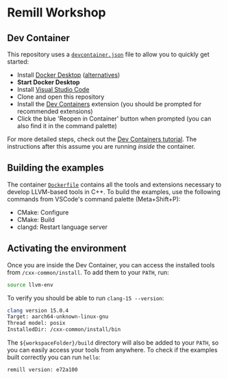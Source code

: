 # Remill Workshop

## Dev Container

This repository uses a [`devcontainer.json`](./.devcontainer/devcontainer.json) file to allow you to quickly get started:

- Install [Docker Desktop](https://www.docker.com/products/docker-desktop/) ([alternatives](https://code.visualstudio.com/remote/advancedcontainers/docker-options))
- **Start Docker Desktop**
- Install [Visual Studio Code](https://code.visualstudio.com)
- Clone and open this repository
- Install the [Dev Containers](vscode:extension/ms-vscode-remote.remote-containers) extension (you should be prompted for recommended extensions)
- Click the blue 'Reopen in Container' button when prompted (you can also find it in the command palette)

For more detailed steps, check out the [Dev Containers tutorial](https://code.visualstudio.com/docs/devcontainers/tutorial). The instructions after this assume you are running _inside_ the container.

## Building the examples

The container [`Dockerfile`](./.devcontainer/Dockerfile) contains all the tools and extensions necessary to develop LLVM-based tools in C++. To build the examples, use the following commands from VSCode's command palette (Meta+Shift+P):

- CMake: Configure
- CMake: Build
- clangd: Restart language server

## Activating the environment

Once you are inside the Dev Container, you can access the installed tools from `/cxx-common/install`. To add them to your `PATH`, run:

```bash
source llvm-env
```

To verify you should be able to run `clang-15 --version`:

```bash
clang version 15.0.4
Target: aarch64-unknown-linux-gnu
Thread model: posix
InstalledDir: /cxx-common/install/bin
```

The `${workspaceFolder}/build` directory will also be added to your `PATH`, so you can easily access your tools from anywhere. To check if the examples built correctly you can run `hello`:

```sh
remill version: e72a100
```
